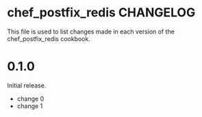 # chef_postfix_redis CHANGELOG

This file is used to list changes made in each version of the chef_postfix_redis cookbook.

# 0.1.0

Initial release.

- change 0
- change 1

